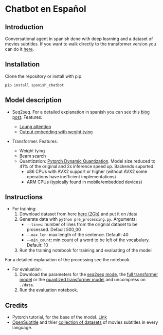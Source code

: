 # Chatbot en Español

## Introduction

Conversational agent in spanish done with deep learning and a dataset of movies subtitles. If you want to walk directly to the transformer version you can do it [here](https://rubenchaves.com/chatbot).

## Installation

Clone the repository or install with pip:

    pip install spanish_chatbot

## Model description

- Seq2seq. For a detailed explanation in spanish you can see this [blog post](https://medium.com/@ruben_onelove/como-hacer-un-chatbot-en-espa%C3%B1ol-y-que-te-trolee-en-el-intento-2a8105d66de8). Features:

  - [Loung attention](https://arxiv.org/abs/1508.04025)
  - [Output embedding with wegiht tying](http://www.aclweb.org/anthology/E17-2025)


- Transformer. Features:

  - Weight tying
  - Beam search
  - Quantization: [Pytorch Dynamic Quantization](https://pytorch.org/docs/stable/quantization.html#quantization-workflows). Model size reduced to 41% of the original and 2x inference speed up. Backends suported:
    - x86 CPUs with AVX2 support or higher (without AVX2 some operations have inefficient implementations)
    - ARM CPUs (typically found in mobile/embedded devices)

## Instructions

- For training:
  1. Download dataset from here [here (2Gb)](http://opus.nlpl.eu/download.php?f=OpenSubtitles/v2018/mono/OpenSubtitles.raw.es.gz ) and put it on /data
  2. Generate data with `python pre_processing.py`. Arguments:
     - `--lines`: number of lines from the orignial dataset to be processed. Default 500_00
     - `--max_len`: max length of the sentence. Default: 40
     - `--min_count`: min count of a word to be left of the vocabulary. Default: 10
  3. Run the training notebook for training and evaluating of the model

For a detailed explanation of the processing see the notebook.

- For evaluation:
  1. Download the parameters for the [seq2seq mode](https://drive.google.com/open?id=1YmAgP_K75znP599HsW4kGlA2e-oeguhX), the [full transformer model](https://drive.google.com/open?id=12u1dOvexsnhKdJAW53ri4PC6gOyvo3ZT) or the [quantized transformer model](https://drive.google.com/file/d/1ZE3_AUzJWNvwVXzkvWI_4DS8NgniFhFB/view?usp=sharing) and uncompress on `./data`.
  2. Run the evaluation notebook.

## Credits

- Pytorch tutorial, for the base of the model. [Link](https://pytorch.org/tutorials/beginner/chatbot_tutorial.html)
- [OpenSubtitle](http://www.opensubtitles.org/) and thier [collection of datasets](http://opus.nlpl.eu/OpenSubtitles.php) of movies subtitles in every language.